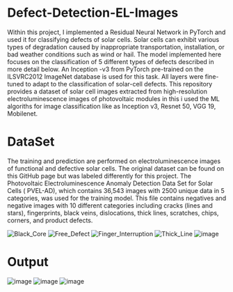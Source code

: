 # Defect-Detection-EL-Images

Within this project, I implemented a Residual Neural Network in PyTorch and used it for classifying defects of solar cells. Solar cells can exhibit various types of degradation caused by inappropriate transportation, installation, or bad weather conditions such as wind or hail. The model implemented here focuses on the classification of 5 different types of defects described in more detail below. An Inception -v3 from PyTorch pre-trained on the ILSVRC2012 ImageNet database is used for this task. All layers were fine-tuned to adapt to the classification of solar-cell defects.
This repository provides a dataset of solar cell images extracted from high-resolution electroluminescence images of photovoltaic modules in this i used the ML algoriths for  image classification like as Inception v3, Resnet 50, VGG 19, Mobilenet.

# DataSet
The training and prediction are performed on electroluminescence images of functional and defective solar cells. The original dataset can be found on this GitHub page but was labeled differently for this project.
The Photovoltaic Electroluminescence Anomaly Detection Data Set for Solar Cells ( PVEL-AD), which contains 36,543 images with 2500 unique data in 5 categories, was used
for the training model. This file contains negatives and negative images with 10 different categories including cracks (lines and stars), fingerprints, black veins, dislocations, thick lines, scratches, chips, corners, and product defects.

![Black_Core ](https://github.com/Omkondekar02/Defect-Detection-EL-Images/assets/102482472/9970b552-9a3c-48c2-a8ad-a7870bdefefb)
![Free_Defect  ](https://github.com/Omkondekar02/Defect-Detection-EL-Images/assets/102482472/597e3690-4dad-47ec-9c0f-dcca42ef18af)
![Finger_Interruption ](https://github.com/Omkondekar02/Defect-Detection-EL-Images/assets/102482472/2df9e615-b4d5-445f-aaf7-c7a56828a7db)
![Thick_Line  ](https://github.com/Omkondekar02/Defect-Detection-EL-Images/assets/102482472/77e87974-3fd2-4d14-a9c5-c16b26cdf8cc)
![image](https://github.com/Omkondekar02/Defect-Detection-EL-Images/assets/102482472/88cb7265-a079-4890-9977-394dcd6855ce)


# Output 
![image](https://github.com/Omkondekar02/Defect-Detection-EL-Images/assets/102482472/0702abe1-6d8b-46ea-99fa-21a174528a9c)
![image](https://github.com/Omkondekar02/Defect-Detection-EL-Images/assets/102482472/265376c6-4c4c-4a04-8121-77298673c0d7)
![image](https://github.com/Omkondekar02/Defect-Detection-EL-Images/assets/102482472/91d627fd-630a-4c66-b014-fc3d2e5841d0)






